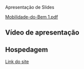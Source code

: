 Apresentação de Slides

[Mobilidade-do-Bem 1.pdf](https://github.com/user-attachments/files/15946356/Mobilidade-do-Bem.1.pdf)



## Vídeo de apresentação



## Hospedagem

<a href="https://icei-puc-minas-pmv-ads.github.io/pmv-ads-2024-1-e1-proj-web-t13-mobilidade-do-bem/codigo-fonte/pagina_inicial/index.html">Link do site</a>
